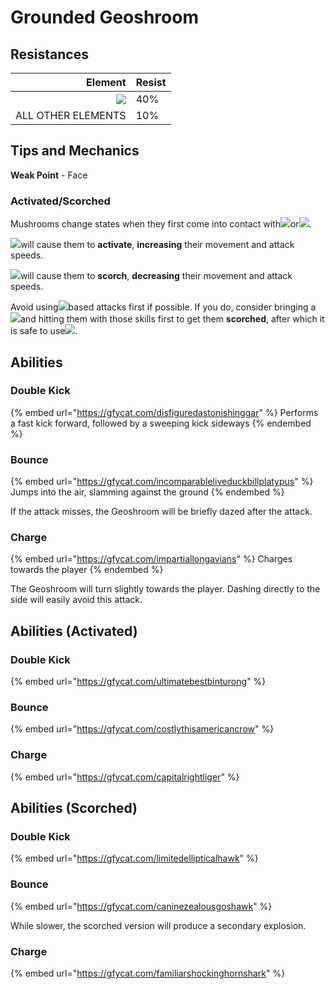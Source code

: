 # Grounded Geoshroom

## Resistances

|                                   Element | Resist |
| ----------------------------------------: | ------ |
| ![](../../.gitbook/assets/geo\_small.png) | 40%    |
|                        ALL OTHER ELEMENTS | 10%    |

## Tips and Mechanics <a href="#tips-and-mechanics" id="tips-and-mechanics"></a>

**Weak Point** - Face

### Activated/Scorched

Mushrooms change states when they first come into contact with![](../../.gitbook/assets/electro\_small.png)or![](../../.gitbook/assets/pyro\_small.png).

![](../../.gitbook/assets/electro\_small.png)will cause them to **activate**, **increasing** their movement and attack speeds.

![](../../.gitbook/assets/pyro\_small.png)will cause them to **scorch**, **decreasing** their movement and attack speeds.

Avoid using![](../../.gitbook/assets/electro\_small.png)based attacks first if possible. If you do, consider bringing a![](../../.gitbook/assets/pyro\_small.png)and hitting them with those skills first to get them **scorched**, after which it is safe to use![](../../.gitbook/assets/electro\_small.png).

## Abilities <a href="#rage" id="rage"></a>

### Double Kick

{% embed url="https://gfycat.com/disfiguredastonishinggar" %}
Performs a fast kick forward, followed by a sweeping kick sideways
{% endembed %}

### Bounce

{% embed url="https://gfycat.com/incomparableliveduckbillplatypus" %}
Jumps into the air, slamming against the ground
{% endembed %}

If the attack misses, the Geoshroom will be briefly dazed after the attack.

### Charge

{% embed url="https://gfycat.com/impartiallongavians" %}
Charges towards the player
{% endembed %}

The Geoshroom will turn slightly towards the player. Dashing directly to the side will easily avoid this attack.

## Abilities (Activated)

### Double Kick

{% embed url="https://gfycat.com/ultimatebestbinturong" %}

### Bounce

{% embed url="https://gfycat.com/costlythisamericancrow" %}

### Charge

{% embed url="https://gfycat.com/capitalrightliger" %}

## Abilities (Scorched)

### Double Kick

{% embed url="https://gfycat.com/limitedellipticalhawk" %}

### Bounce

{% embed url="https://gfycat.com/caninezealousgoshawk" %}

While slower, the scorched version will produce a secondary explosion.

### Charge

{% embed url="https://gfycat.com/familiarshockinghornshark" %}
